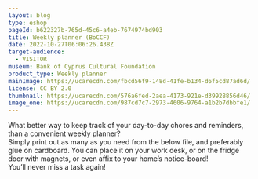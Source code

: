 ```yaml
---
layout: blog
type: eshop
pageId: b622327b-765d-45c6-a4eb-7674974bd903
title: Weekly planner (BoCCF)
date: 2022-10-27T06:06:26.438Z
target-audience:
  - VISITOR
museum: Bank of Cyprus Cultural Foundation
product_type: Weekly planner
mainImage: https://ucarecdn.com/fbcd56f9-148d-41fe-b134-d6f5cd87ad6d/
license: CC BY 2.0
thumbnail: https://ucarecdn.com/576a6fed-2aea-4173-921e-d39928856d46/
image_one: https://ucarecdn.com/987cd7c7-2973-4606-9764-a1b2b7dbbfe1/
---
```

What better way to keep track of your day-to-day chores and reminders, than a convenient weekly planner?<br/>
Simply print out as many as you need from the below file, and preferably glue on cardboard. You can place it on your work desk, or on the fridge door with magnets, or even affix to your home’s notice-board!<br/>
You’ll never miss a task again!
